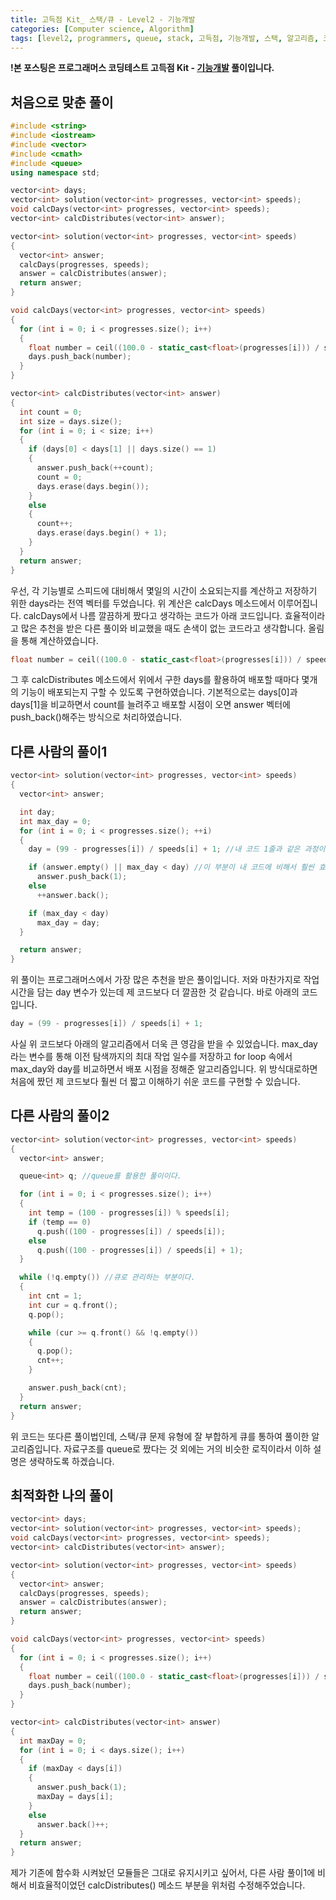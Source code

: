 ```yaml
---
title: 고득점 Kit_ 스택/큐 - Level2 - 기능개발
categories: [Computer science, Algorithm]
tags: [level2, programmers, queue, stack, 고득점, 기능개발, 스택, 알고리즘, 코딩 테스트, 큐, 프로그래머스]
---
```


**!본 포스팅은 프로그래머스 코딩테스트 고득점 Kit - [기능개발](https://programmers.co.kr/learn/courses/30/lessons/42586) 풀이입니다.**

## 처음으로 맞춘 풀이
``` cpp
#include <string>
#include <iostream>
#include <vector>
#include <cmath>
#include <queue>
using namespace std;

vector<int> days;
vector<int> solution(vector<int> progresses, vector<int> speeds);
void calcDays(vector<int> progresses, vector<int> speeds);
vector<int> calcDistributes(vector<int> answer);

vector<int> solution(vector<int> progresses, vector<int> speeds)
{
  vector<int> answer;
  calcDays(progresses, speeds);
  answer = calcDistributes(answer);
  return answer;
}

void calcDays(vector<int> progresses, vector<int> speeds)
{
  for (int i = 0; i < progresses.size(); i++)
  {
    float number = ceil((100.0 - static_cast<float>(progresses[i])) / speeds[i]);
    days.push_back(number);
  }
}

vector<int> calcDistributes(vector<int> answer)
{
  int count = 0;
  int size = days.size();
  for (int i = 0; i < size; i++)
  {
    if (days[0] < days[1] || days.size() == 1)
    {
      answer.push_back(++count);
      count = 0;
      days.erase(days.begin());
    }
    else
    {
      count++;
      days.erase(days.begin() + 1);
    }
  }
  return answer;
}
```
우선, 각 기능별로 스피드에 대비해서 몇일의 시간이 소요되는지를 계산하고 저장하기 위한 days라는 전역 벡터를 두었습니다. 위 계산은 calcDays 메소드에서 이루어집니다. calcDays에서 나름 깔끔하게 짰다고 생각하는 코드가 아래 코드입니다. 효율적이라고 많은 추천을 받은 다른 풀이와 비교했을 때도 손색이 없는 코드라고 생각합니다. 올림을 통해 계산하였습니다.

``` cpp
float number = ceil((100.0 - static_cast<float>(progresses[i])) / speeds[i]);
```

그 후 calcDistributes 메소드에서 위에서 구한 days를 활용하여 배포할 때마다 몇개의 기능이 배포되는지 구할 수 있도록 구현하였습니다. 기본적으로는 days[0]과 days[1]을 비교하면서 count를 늘려주고 배포할 시점이 오면 answer 벡터에 push_back()해주는 방식으로 처리하였습니다.

## 다른 사람의 풀이1
``` cpp
vector<int> solution(vector<int> progresses, vector<int> speeds)
{
  vector<int> answer;

  int day;
  int max_day = 0;
  for (int i = 0; i < progresses.size(); ++i)
  {
    day = (99 - progresses[i]) / speeds[i] + 1; //내 코드 1줄과 같은 과정이지만 이개 더 깔끔하다. 99가 핵심이다.

    if (answer.empty() || max_day < day) //이 부분이 내 코드에 비해서 훨씬 효율적이다. 큰 영감을 얻을 수 있었다.
      answer.push_back(1);
    else
      ++answer.back();

    if (max_day < day)
      max_day = day;
  }

  return answer;
}
```
위 풀이는 프로그래머스에서 가장 많은 추천을 받은 풀이입니다. 저와 마찬가지로 작업 시간을 담는 day 변수가 있는데 제 코드보다 더 깔끔한 것 같습니다. 바로 아래의 코드입니다.

``` cpp
day = (99 - progresses[i]) / speeds[i] + 1;
```

사실 위 코드보다 아래의 알고리즘에서 더욱 큰 영감을 받을 수 있었습니다. max_day라는 변수를 통해 이전 탐색까지의 최대 작업 일수를 저장하고 for loop 속에서 max_day와 day를 비교하면서 배포 시점을 정해준 알고리즘입니다. 위 방식대로하면 처음에 짰던 제 코드보다 훨씬 더 짧고 이해하기 쉬운 코드를 구현할 수 있습니다.

## 다른 사람의 풀이2
``` cpp
vector<int> solution(vector<int> progresses, vector<int> speeds)
{
  vector<int> answer;

  queue<int> q; //queue를 활용한 풀이이다.

  for (int i = 0; i < progresses.size(); i++) 
  {
    int temp = (100 - progresses[i]) % speeds[i];
    if (temp == 0)
      q.push((100 - progresses[i]) / speeds[i]);
    else
      q.push((100 - progresses[i]) / speeds[i] + 1);
  }

  while (!q.empty()) //큐로 관리하는 부분이다.
  {
    int cnt = 1;
    int cur = q.front();
    q.pop();

    while (cur >= q.front() && !q.empty())
    {
      q.pop();
      cnt++;
    }

    answer.push_back(cnt);
  }
  return answer;
}
```

위 코드는 또다른 풀이법인데, 스택/큐 문제 유형에 잘 부합하게 큐를 통하여 풀이한 알고리즘입니다. 자료구조를 queue로 짰다는 것 외에는 거의 비슷한 로직이라서 이하 설명은 생략하도록 하겠습니다.

## 최적화한 나의 풀이
``` cpp
vector<int> days;
vector<int> solution(vector<int> progresses, vector<int> speeds);
void calcDays(vector<int> progresses, vector<int> speeds);
vector<int> calcDistributes(vector<int> answer);

vector<int> solution(vector<int> progresses, vector<int> speeds)
{
  vector<int> answer;
  calcDays(progresses, speeds);
  answer = calcDistributes(answer);
  return answer;
}

void calcDays(vector<int> progresses, vector<int> speeds)
{
  for (int i = 0; i < progresses.size(); i++)
  {
    float number = ceil((100.0 - static_cast<float>(progresses[i])) / speeds[i]);
    days.push_back(number);
  }
}

vector<int> calcDistributes(vector<int> answer)
{
  int maxDay = 0;
  for (int i = 0; i < days.size(); i++)
  {
    if (maxDay < days[i])
    {
      answer.push_back(1);
      maxDay = days[i];
    }
    else
      answer.back()++;
  }
  return answer;
}
```
제가 기존에 함수화 시켜놨던 모듈들은 그대로 유지시키고 싶어서, 다른 사람 풀이1에 비해서 비효율적이었던 calcDistributes() 메소드 부분을 위처럼 수정해주었습니다.  


